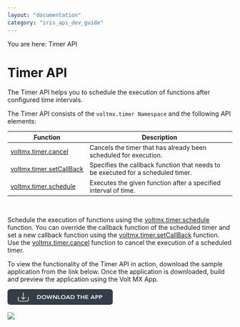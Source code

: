 ```yaml
---
layout: "documentation"
category: "iris_api_dev_guide"
---
```

                            

You are here: Timer API

Timer API
=========

The Timer API helps you to schedule the execution of functions after configured time intervals.

The Timer API consists of the `voltmx.timer Namespace` and the following API elements:

  
| Function | Description |
| --- | --- |
| [voltmx.timer.cancel](voltmx.timer_functions.html#volt-mx-timer-cancel) | Cancels the timer that has already been scheduled for execution. |
| [voltmx.timer.setCallBack](voltmx.timer_functions.html#volt-mx-timer-setcallback) | Specifies the callback function that needs to be executed for a scheduled timer. |
| [voltmx.timer.schedule](voltmx.timer_functions.html#volt-mx-timer-schedule) | Executes the given function after a specified interval of time. |

 

Schedule the execution of functions using the [voltmx.timer.schedule](voltmx.timer_functions.html#volt-mx-timer-schedule) function. You can override the callback function of the scheduled timer and set a new callback function using the [voltmx.timer.setCallBack](voltmx.timer_functions.html#volt-mx-timer-setcallback) function. Use the [voltmx.timer.cancel](voltmx.timer_functions.html#volt-mx-timer-cancel) function to cancel the execution of a scheduled timer.

To view the functionality of the Timer API in action, download the sample application from the link below. Once the application is downloaded, build and preview the application using the Volt MX App.  

[![](resources/images/download_button_08__002__236x35.png)](https://github.com/HCL-TECH-SOFTWARE/volt-mx-samples/tree/main/TimerAPI)

![](resources/prettify/onload.png)
